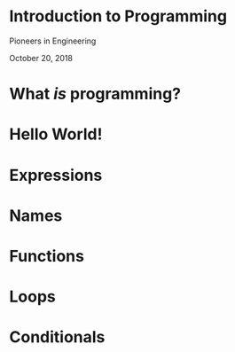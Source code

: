 # Introduction to Programming

Pioneers in Engineering

October 20, 2018

# What *is* programming?

# Hello World!

# Expressions

# Names

# Functions

# Loops

# Conditionals
